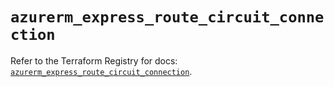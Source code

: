 # `azurerm_express_route_circuit_connection`

Refer to the Terraform Registry for docs: [`azurerm_express_route_circuit_connection`](https://registry.terraform.io/providers/hashicorp/azurerm/4.43.0/docs/resources/express_route_circuit_connection).
